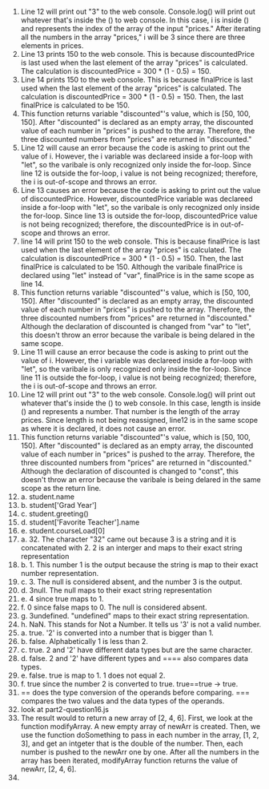 1. Line 12 will print out "3" to the web console. Console.log()
   will print out whatever that's inside the () to web console. In this case, 
   i is inside () and represents the index of the array of the input "prices." 
   After iterating all the numbers in the array "prices," i will be 3 since
   there are three elements in prices.
2. Line 13 prints 150 to the web console. This is because discountedPrice is 
   last used when the last element of the array "prices" is calculated. The 
   calculation is discountedPrice = 300 * (1 - 0.5) = 150.
3. Line 14 prints 150 to the web console. This is because finalPrice is 
   last used when the last element of the array "prices" is calculated. The 
   calculation is discountedPrice = 300 * (1 - 0.5) = 150. Then, the last
   finalPrice is calculated to be 150.
4. This function returns variable "discounted"'s value, which is [50, 100, 150].
   After "discounted" is declared as an empty array, the discounted value of
   each number in "prices" is pushed to the array. Therefore, the three
   discounted numbers from "prices" are returned in "discounted."
5. Line 12 will cause an error because the code is asking to print out the value
   of i. However, the i variable was declareed inside a for-loop with "let", so the varibale is only recognized only inside the for-loop. Since line 12 is outside the for-loop, i value is not being recognized; therefore, the i is 
   out-of-scope and throws an error. 
6. Line 13 causes an error because the code is asking to print out the value of
   discountedPrice. However, discountedPrice variable was declareed inside a 
   for-loop with "let", so the varibale is only recognized only inside the
   for-loop. Since line 13 is outside the for-loop, discountedPrice value is
   not being recognized; therefore, the discountedPrice is in out-of-scope and
   throws an error. 
7. line 14 will print 150 to the web console. This is because finalPrice is 
   last used when the last element of the array "prices" is calculated. The 
   calculation is discountedPrice = 300 * (1 - 0.5) = 150. Then, the last
   finalPrice is calculated to be 150. Although the varibale finalPrice is 
   declared using "let" instead of "var", finalPrice is in the same scope as
   line 14. 
8. This function returns variable "discounted"'s value, which is [50, 100, 150].
   After "discounted" is declared as an empty array, the discounted value of
   each number in "prices" is pushed to the array. Therefore, the three
   discounted numbers from "prices" are returned in "discounted." Although the
   declaration of discounted is changed from "var" to "let", this doesn't throw
   an error because the varibale is being delared in the same scope. 
9. Line 11 will cause an error because the code is asking to print out the value
   of i. However, the i variable was declareed inside a for-loop with "let", so the varibale is only recognized only inside the for-loop. Since line 11 is outside the for-loop, i value is not being recognized; therefore, the i is 
   out-of-scope and throws an error. 
10. Line 12 will print out "3" to the web console. Console.log() will print out
    whatever that's inside the () to web console. In this case, length is 
    inside () and represents a number. That number is the length of the array
    prices. Since length is not being reassigned, line12 is in the same scope
    as where it is declared, it does not cause an error. 
11. This function returns variable "discounted"'s value, which is [50, 100, 150].
   After "discounted" is declared as an empty array, the discounted value of
   each number in "prices" is pushed to the array. Therefore, the three
   discounted numbers from "prices" are returned in "discounted." Although the
   declaration of discounted is changed to "const", this doesn't throw
   an error because the varibale is being delared in the same scope as the
   return line. 
12. a. student.name
12. b. student['Grad Year']
12. c. student.greeting()
12. d. student['Favorite Teacher'].name
12. e. student.courseLoad[0]
13. a. 32. The character "32" came out because 3 is a string and it is
    concatenated with 2. 2 is an interger and maps to their exact string
    representation
13. b. 1. This number 1 is the output because the string is map to their exact
    number representation. 
13. c. 3. The null is considered absent, and the number 3 is the output. 
13. d. 3null. The null maps to their exact string representation 
13. e. 4 since true maps to 1.
13. f. 0 since false maps to 0. The null is considered absent.
13. g. 3undefined. "undefined" maps to their exact string representation.
13. h. NaN. This stands for Not a Number. It tells us '3' is not a valid number. 
14. a. true. '2' is converted into a number that is bigger than 1.
14. b. false. Alphabetically 1 is less than 2. 
14. c. true. 2 and '2' have different data types but are the same character.
14. d. false. 2 and '2' have different types and ==== also compares data types. 
14. e. false. true is map to 1. 1 does not equal 2. 
14. f. true since the number 2 is converted to true. true==true -> true.
15. == does the type conversion of the operands before comparing. === compares
    the two values and the data types of the operands.
16. look at part2-question16.js 
17. The result would to return a new array of [2, 4, 6]. First, we look at the
    function modifyArray. A new empty array of newArr is created. Then, we use
    the function doSomething to pass in each number in the array, [1, 2, 3], 
    and get an intgeter that is the double of the number. Then, each number is
    pushed to the newArr one by one. After all the numbers in the array has
    been iterated, modifyArray function returns the value of newArr, [2, 4, 6].
18. 
